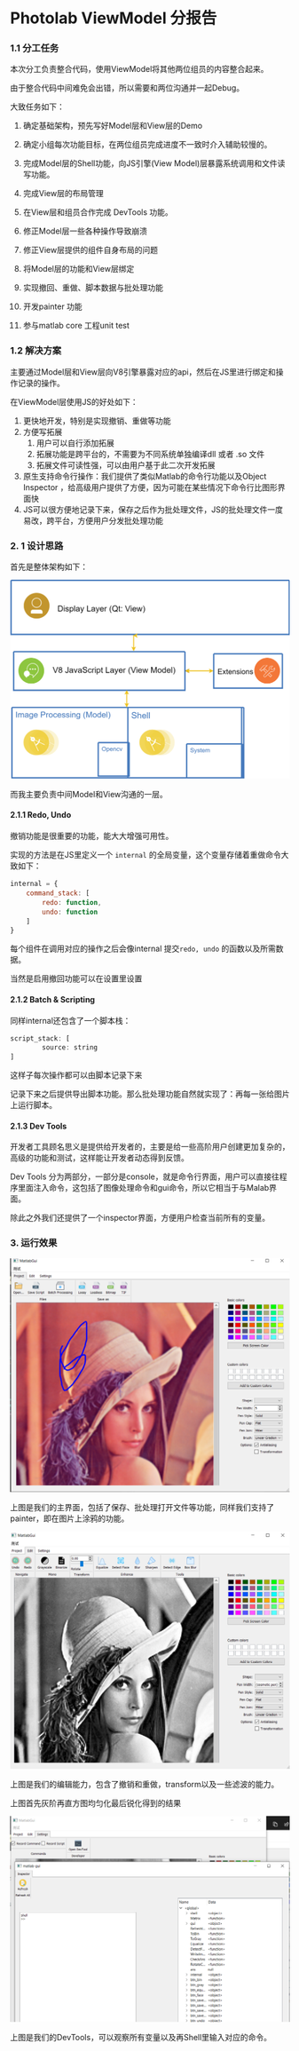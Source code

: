 # Photolab ViewModel 分报告

### 1.1 分工任务

本次分工负责整合代码，使用ViewModel将其他两位组员的内容整合起来。

由于整合代码中间难免会出错，所以需要和两位沟通并一起Debug。

大致任务如下：

1. 确定基础架构，预先写好Model层和View层的Demo

2. 确定小组每次功能目标，在两位组员完成进度不一致时介入辅助较慢的。
3. 完成Model层的Shell功能，向JS引擎(View Model)层暴露系统调用和文件读写功能。
4. 完成View层的布局管理
5. 在View层和组员合作完成 DevTools 功能。
6. 修正Model层一些各种操作导致崩溃
7. 修正View层提供的组件自身布局的问题
8. 将Model层的功能和View层绑定
9. 实现撤回、重做、脚本数据与批处理功能
10. 开发painter 功能
11. 参与matlab core 工程unit test



### 1.2 解决方案

主要通过Model层和View层向V8引擎暴露对应的api，然后在JS里进行绑定和操作记录的操作。

在ViewModel层使用JS的好处如下：

1. 更快地开发，特别是实现撤销、重做等功能
2. 方便写拓展
   1. 用户可以自行添加拓展
   2. 拓展功能是跨平台的，不需要为不同系统单独编译dll 或者 .so 文件
   3. 拓展文件可读性强，可以由用户基于此二次开发拓展
3. 原生支持命令行操作：我们提供了类似Matlab的命令行功能以及Object Inspector ，给高级用户提供了方便，因为可能在某些情况下命令行比图形界面快
4. JS可以很方便地记录下来，保存之后作为批处理文件，JS的批处理文件一度易改，跨平台，方便用户分发批处理功能





### 2. 1 设计思路

首先是整体架构如下：

![](img/leon/sys_layer.png)



而我主要负责中间Model和View沟通的一层。

#### 2.1.1 Redo, Undo

撤销功能是很重要的功能，能大大增强可用性。

实现的方法是在JS里定义一个 `internal` 的全局变量，这个变量存储着重做命令大致如下：

```javascript
internal = {
    command_stack: [
        redo: function,
        undo: function
    ]
}
```



每个组件在调用对应的操作之后会像internal 提交`redo, undo` 的函数以及所需数据。

当然是启用撤回功能可以在设置里设置





#### 2.1.2 Batch & Scripting

同样internal还包含了一个脚本栈：

```javascript
script_stack: [
        source: string
]
```

这样子每次操作都可以由脚本记录下来

记录下来之后提供导出脚本功能。那么批处理功能自然就实现了：再每一张给图片上运行脚本。



#### 2.1.3 Dev Tools

开发者工具顾名思义是提供给开发者的，主要是给一些高阶用户创建更加复杂的，高级的功能和测试，这样能让开发者动态得到反馈。

Dev Tools 分为两部分，一部分是console，就是命令行界面，用户可以直接往程序里面注入命令，这包括了图像处理命令和gui命令，所以它相当于与Malab界面。

除此之外我们还提供了一个inspector界面，方便用户检查当前所有的变量。



### 3. 运行效果

![](img/leon/main-page.png)

上图是我们的主界面，包括了保存、批处理打开文件等功能，同样我们支持了painter，即在图片上涂鸦的功能。





![](img/leon/edit.png)



上图是我们的编辑能力，包含了撤销和重做，transform以及一些滤波的能力。

上图首先灰阶再直方图均匀化最后锐化得到的结果



![](img/leon/inspector.png)



上图是我们的DevTools，可以观察所有变量以及再Shell里输入对应的命令。











